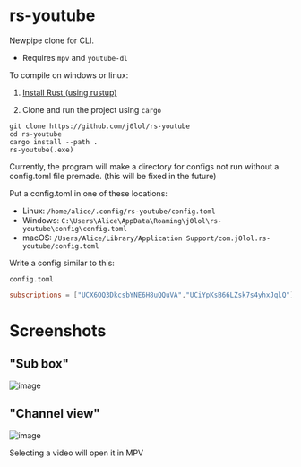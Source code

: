 # rs-youtube

Newpipe clone for CLI.

- Requires `mpv` and `youtube-dl`

To compile on windows or linux:

1. [Install Rust (using rustup)](https://www.rust-lang.org/tools/install)

2. Clone and run the project using `cargo`
```
git clone https://github.com/j0lol/rs-youtube
cd rs-youtube
cargo install --path .
rs-youtube(.exe)
```

Currently, the program will make a directory for configs not run without a config.toml file premade. (this will be fixed in the future)

Put a config.toml in one of these locations:
- Linux:   `/home/alice/.config/rs-youtube/config.toml`
- Windows: `C:\Users\Alice\AppData\Roaming\j0lol\rs-youtube\config\config.toml`
- macOS:   `/Users/Alice/Library/Application Support/com.j0lol.rs-youtube/config.toml`

Write a config similar to this:

`config.toml`
```toml
subscriptions = ["UCX6OQ3DkcsbYNE6H8uQQuVA","UCiYpKsB66LZsk7s4yhxJqlQ"]
```

# Screenshots
## "Sub box"
![image](https://user-images.githubusercontent.com/24716467/115159857-2403e500-a08d-11eb-8393-97d16ff7c31f.png)

## "Channel view"
![image](https://user-images.githubusercontent.com/24716467/115159867-37af4b80-a08d-11eb-9c70-7fd22609a26b.png)

Selecting a video will open it in MPV
